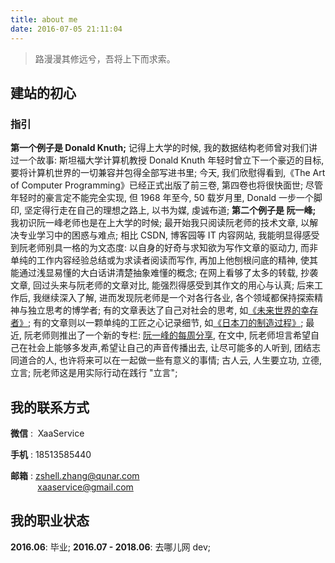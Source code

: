 ```yaml
---
title: about me
date: 2016-07-05 21:11:04
---
```


> 路漫漫其修远兮，吾将上下而求索。

## **建站的初心**

### **指引**
**第一个例子是 Donald Knuth;**
记得上大学的时候, 我的数据结构老师曾对我们讲过一个故事: 斯坦福大学计算机教授 Donald Knuth 年轻时曾立下一个豪迈的目标, 要将计算机世界的一切兼容并包得全部写进书里; 今天, 我们欣慰得看到,《The Art of Computer Programming》已经正式出版了前三卷, 第四卷也将很快面世; 尽管年轻时的豪言定不能完全实现, 但 1968 年至今, 50 载岁月里, Donald 一步一个脚印, 坚定得行走在自己的理想之路上, 以书为媒, 虔诚布道;
**第二个例子是 阮一峰;**
我初识阮一峰老师也是在上大学的时候; 最开始我只阅读阮老师的技术文章, 以解决专业学习中的困惑与难点; 相比 CSDN, 博客园等 IT 内容网站, 我能明显得感受到阮老师别具一格的为文态度: 以自身的好奇与求知欲为写作文章的驱动力, 而非单纯的工作内容经验总结或为求读者阅读而写作, 再加上他刨根问底的精神, 使其能通过浅显易懂的大白话讲清楚抽象难懂的概念; 在网上看够了太多的转载, 抄袭文章, 回过头来与阮老师的文章对比, 能强烈得感受到其作文的用心与认真;
后来工作后, 我继续深入了解, 进而发现阮老师是一个对各行各业, 各个领域都保持探索精神与独立思考的博学者; 有的文章表达了自己对社会的思考, 如[《未来世界的幸存者》](); 有的文章则以一颗单纯的工匠之心记录细节, 如[《日本刀的制造过程》](); 最近, 阮老师则推出了一个新的专栏: [阮一峰的每周分享](https://yuque.com/ruanyf/share), 在文中, 阮老师坦言希望自己在社会上能够多发声,希望让自己的声音传播出去, 让尽可能多的人听到, 团结志同道合的人, 也许将来可以在一起做一些有意义的事情; 古人云, 人生要立功, 立德, 立言; 阮老师这是用实际行动在践行 "立言";

## **我的联系方式**

**微信** : &nbsp;XaaService

**手机** : 18513585440

**邮箱** : zshell.zhang@qunar.com  
&nbsp;&nbsp;&nbsp;&nbsp;&nbsp;&nbsp;&nbsp;&nbsp;&nbsp;&nbsp;&nbsp;xaaservice@gmail.com

## **我的职业状态**

**2016.06**: 毕业;
**2016.07 - 2018.06**: 去哪儿网 dev;

